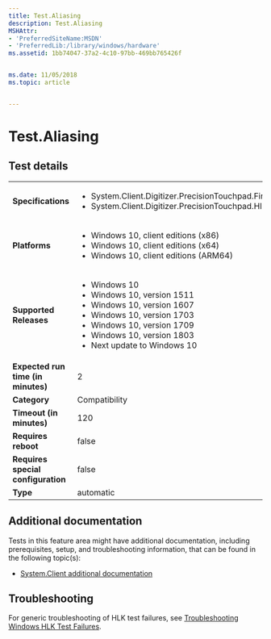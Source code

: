 ```yaml
---
title: Test.Aliasing
description: Test.Aliasing
MSHAttr:
- 'PreferredSiteName:MSDN'
- 'PreferredLib:/library/windows/hardware'
ms.assetid: 1bb74047-37a2-4c10-97bb-469bb765426f


ms.date: 11/05/2018
ms.topic: article


---
```


# <span id="p_hlk_test.688ba9e3-9e8b-4431-a92c-4f6f6fe17d68"></span>Test.Aliasing


## Test details

|||
|---|---|
| **Specifications**  | <ul><li>System.Client.Digitizer.PrecisionTouchpad.FingerSeparation</li><li>System.Client.Digitizer.PrecisionTouchpad.HIDCompliant</li></ul> |  
| **Platforms**   | <ul><li>Windows 10, client editions (x86)</li><li>Windows 10, client editions (x64)</li><li>Windows 10, client editions (ARM64)</li></ul> |
| **Supported Releases** | <ul><li>Windows 10</li><li>Windows 10, version 1511</li><li>Windows 10, version 1607</li><li>Windows 10, version 1703</li><li>Windows 10, version 1709</li><li>Windows 10, version 1803</li><li>Next update to Windows 10</li></ul> |
|**Expected run time (in minutes)**| 2 |
|**Category**| Compatibility |
|**Timeout (in minutes)**| 120 |
|**Requires reboot**| false |
|**Requires special configuration**| false |
|**Type**| automatic |



## <span id="Additional_documentation"></span><span id="additional_documentation"></span><span id="ADDITIONAL_DOCUMENTATION"></span>Additional documentation


Tests in this feature area might have additional documentation, including prerequisites, setup, and troubleshooting information, that can be found in the following topic(s):

-   [System.Client additional documentation](system-client-additional-documentation.md)

## <span id="Troubleshooting"></span><span id="troubleshooting"></span><span id="TROUBLESHOOTING"></span>Troubleshooting


For generic troubleshooting of HLK test failures, see [Troubleshooting Windows HLK Test Failures](../user/troubleshooting-windows-hlk-test-failures.md).










